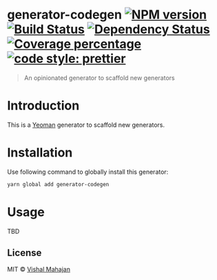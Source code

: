 # generator-codegen [![NPM version][npm-image]][npm-url] [![Build Status][travis-image]][travis-url] [![Dependency Status][daviddm-image]][daviddm-url] [![Coverage percentage][coveralls-image]][coveralls-url] [![code style: prettier][prettier-image]][prettier-url]
> An opinionated generator to scaffold new generators

# Introduction

This is a [Yeoman](https://yeoman.io/) generator to scaffold new generators.

# Installation

Use following command to globally install this generator:

```bash
yarn global add generator-codegen
```

# Usage
TBD

## License

MIT © [Vishal Mahajan](https://twitter.com/vishal423)


[npm-image]: https://badge.fury.io/js/generator-codegen.svg
[npm-url]: https://npmjs.org/package/generator-codegen
[travis-image]: https://travis-ci.org/vishal423/generator-codegen.svg?branch=master
[travis-url]: https://travis-ci.org/vishal423/generator-codegen
[daviddm-image]: https://david-dm.org/vishal423/generator-codegen.svg?theme=shields.io
[daviddm-url]: https://david-dm.org/vishal423/generator-codegen
[coveralls-image]: https://coveralls.io/repos/github/vishal423/generator-codegen/badge.svg
[coveralls-url]: https://coveralls.io/github/vishal423/generator-codegen
[prettier-image]: https://img.shields.io/badge/code_style-prettier-ff69b4.svg?style=flat-square
[prettier-url]: https://github.com/prettier/prettier
